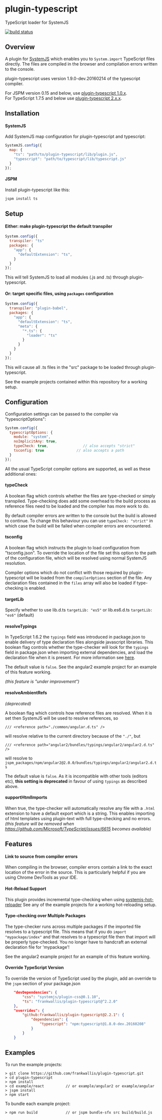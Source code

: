 plugin-typescript
============================
TypeScript loader for SystemJS

[![build status](https://secure.travis-ci.org/frankwallis/plugin-typescript.png?branch=master)](http://travis-ci.org/frankwallis/plugin-typescript)

## Overview ##

A plugin for [SystemJS](https://github.com/systemjs/systemjs) which enables you to ```System.import``` TypeScript files directly. The files are compiled in the browser and compilation errors written to the console.

plugin-typescript uses version 1.9.0-dev.20160214 of the typescript compiler.

For JSPM version 0.15 and below, use [plugin-typescript 1.0.x](https://github.com/frankwallis/plugin-typescript/tree/1.0).  
For TypeScript 1.7.5 and below use [plugin-typescript 2.x.x](https://github.com/frankwallis/plugin-typescript/tree/2.0).

## Installation ##

#### SystemJS ####

Add SystemJS map configuration for plugin-typescript and typescript:

```js
SystemJS.config({
  map: {
    "ts": "path/to/plugin-typescript/lib/plugin.js",
    "typescript": "path/to/typescript/lib/typescript.js"
  }
});
```
#### JSPM ####

Install plugin-typescript like this:

```sh
jspm install ts
```

## Setup ##

#### Either: make plugin-typescript the default transpiler ####

```js
System.config({
  transpiler: "ts"
  packages: {
    "app": {
      "defaultExtension": "ts",
    }
  }
});
```

This will tell SystemJS to load all modules (.js and .ts) through plugin-typescript.

#### Or: target specific files, using ```packages``` configuration ####

```js
System.config({
  transpiler: "plugin-babel",
  packages: {
    "app": {
      "defaultExtension": "ts",
      "meta": {
        "*.ts": {
          "loader": "ts"
        }
      }
    }
  }
});
```

This will cause all .ts files in the "src" package to be loaded through plugin-typescript.

See the example projects contained within this repository for a working setup.

## Configuration ##

Configuration settings can be passed to the compiler via "typescriptOptions":

```js
System.config({
  typescriptOptions: {
    module: "system",
    noImplicitAny: true,
    typeCheck: true,				// also accepts "strict"
    tsconfig: true               // also accepts a path
  }
});
```

All the usual TypeScript compiler options are supported, as well as these additional ones:

#### typeCheck ####

A boolean flag which controls whether the files are type-checked or simply transpiled. Type-checking does add some overhead to the build process as reference files need to be loaded and the compiler has more work to do. 

By default compiler errors are written to the console but the build is allowed to continue. To change this behaviour you can use ```typeCheck: "strict"``` in which case the build will be failed when compiler errors are encountered.

#### tsconfig ####

A boolean flag which instructs the plugin to load configuration from "tsconfig.json". To override the location of the file set this option to the path of the configuration file, which will be resolved using normal SystemJS resolution.

Compiler options which do not conflict with those required by plugin-typescript will be loaded from the ```compilerOptions``` section of the file. Any declaration files contained in the ```files``` array will also be loaded if type-checking is enabled.

#### targetLib ####

Specify whether to use lib.d.ts ```targetLib: "es5"``` or lib.es6.d.ts ```targetLib: "es6"``` (default) 

#### resolveTypings ####

In TypeScript 1.6.2 the ```typings``` field was introduced in package.json to enable delivery of type declaration files alongside javascript libraries. This boolean flag controls whether the type-checker will look for the ```typings``` field in package.json when importing external dependencies, and load the declaration file when it is present. For more information see [here](https://github.com/Microsoft/TypeScript/wiki/Typings-for-npm-packages).

The default value is ```false```. See the angular2 example project for an example of this feature working.

*(this feature is "under improvement")*

#### resolveAmbientRefs ####
*(deprecated)*

A boolean flag which controls how reference files are resolved. When it is set then SystemJS will be used to resolve references, so

```
/// <reference path="./common/angular.d.ts" />
```
will resolve relative to the current directory because of the ```"./"```, but
```
/// <reference path="angular2/bundles/typings/angular2/angular2.d.ts" />
```
will resolve to ```jspm_packages/npm/angular2@2.0.0/bundles/typings/angular2/angular2.d.ts```

The default value is ```false```. As it is incompatible with other tools (editors etc), **this setting is deprecated** in favour of using ```typings``` as described above.

#### supportHtmlImports ####
When true, the type-checker will automatically resolve any file with a ```.html``` extension to have a default export which is a string. This enables importing of html templates using plugin-text with full type-checking and no errors.
*(this feature will be removed when https://github.com/Microsoft/TypeScript/issues/6615 becomes available)*

## Features ##

#### Link to source from compiler errors ####

When compiling in the browser, compiler errors contain a link to the exact location of the error in the source. This is particularly helpful if you are using Chrome DevTools as your IDE.

#### Hot-Reload Support ####

This plugin provides incremental type-checking when using [systemjs-hot-reloader](https://github.com/capaj/systemjs-hot-reloader)
See any of the example projects for a working hot-reloading setup.

#### Type-checking over Multiple Packages ####

The type-checker runs across multiple packages if the imported file resolves to a typescript file. This means that if you do ```import "mypackage/index"``` and that resolves to a typescript file then that import will be properly type-checked. You no longer have to handcraft an external declaration file for 'mypackage'! 

See the angular2 example project for an example of this feature working.

#### Override TypeScript Version ####

To override the version of TypeScript used by the plugin, add an override to the ```jspm``` section of your package.json

```json
	"devDependencies": {
		"css": "systemjs/plugin-css@0.1.10",
		"ts": "frankwallis/plugin-typescript@^2.2.0"
	},
	"overrides": {
		"github:frankwallis/plugin-typescript@2.2.1": {
	 		"dependencies": {
	    		"typescript": "npm:typescript@1.8.0-dev.20160208"
	  		}
		}
	}
```

## Examples ##

To run the example projects:
```
> git clone https://github.com/frankwallis/plugin-typescript.git
> cd plugin-typescript
> npm install
> cd example/react  		// or example/angular2 or example/angular
> jspm install
> npm start
```
To bundle each example project:
```
> npm run build 			// or jspm bundle-sfx src build/build.js
```
